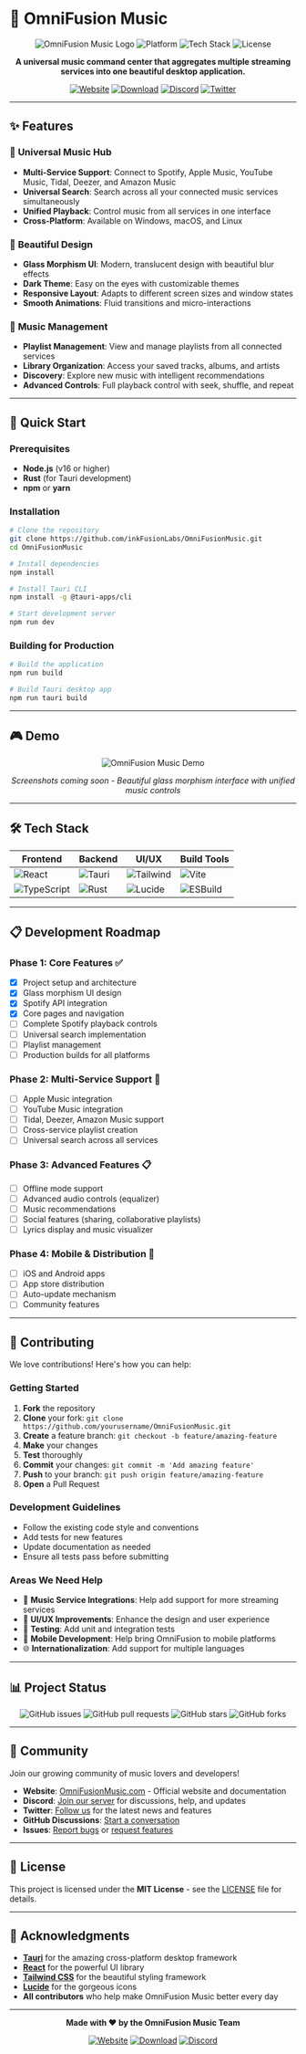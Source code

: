 # 🎵 OmniFusion Music

<div align="center">

![OmniFusion Music Logo](https://img.shields.io/badge/OmniFusion-Music-8B5CF6?style=for-the-badge&logo=music&logoColor=white)
![Platform](https://img.shields.io/badge/Platform-Desktop-00D4AA?style=for-the-badge&logo=desktop&logoColor=white)
![Tech Stack](https://img.shields.io/badge/Tech-Tauri%20%7C%20React%20%7C%20TypeScript-3178C6?style=for-the-badge&logo=typescript&logoColor=white)
![License](https://img.shields.io/badge/License-MIT-green.svg?style=for-the-badge)

**A universal music command center that aggregates multiple streaming services into one beautiful desktop application.**

[![Website](https://img.shields.io/badge/Website-OmniFusionMusic.com-8B5CF6?style=for-the-badge&logo=globe&logoColor=white)](https://omnifusionmusic.com)
[![Download](https://img.shields.io/badge/Download-Latest-8B5CF6?style=for-the-badge&logo=download&logoColor=white)](https://github.com/inkFusionLabs/OmniFusionMusic/releases)
[![Discord](https://img.shields.io/badge/Discord-Join%20Community-5865F2?style=for-the-badge&logo=discord&logoColor=white)](https://discord.gg/omnifusion)
[![Twitter](https://img.shields.io/badge/Twitter-Follow-1DA1F2?style=for-the-badge&logo=twitter&logoColor=white)](https://twitter.com/OmniFusionMusic)

</div>

---

## ✨ Features

### 🎯 **Universal Music Hub**
- **Multi-Service Support**: Connect to Spotify, Apple Music, YouTube Music, Tidal, Deezer, and Amazon Music
- **Universal Search**: Search across all your connected music services simultaneously
- **Unified Playback**: Control music from all services in one interface
- **Cross-Platform**: Available on Windows, macOS, and Linux

### 🎨 **Beautiful Design**
- **Glass Morphism UI**: Modern, translucent design with beautiful blur effects
- **Dark Theme**: Easy on the eyes with customizable themes
- **Responsive Layout**: Adapts to different screen sizes and window states
- **Smooth Animations**: Fluid transitions and micro-interactions

### 🎵 **Music Management**
- **Playlist Management**: View and manage playlists from all connected services
- **Library Organization**: Access your saved tracks, albums, and artists
- **Discovery**: Explore new music with intelligent recommendations
- **Advanced Controls**: Full playback control with seek, shuffle, and repeat

---

## 🚀 Quick Start

### Prerequisites
- **Node.js** (v16 or higher)
- **Rust** (for Tauri development)
- **npm** or **yarn**

### Installation

```bash
# Clone the repository
git clone https://github.com/inkFusionLabs/OmniFusionMusic.git
cd OmniFusionMusic

# Install dependencies
npm install

# Install Tauri CLI
npm install -g @tauri-apps/cli

# Start development server
npm run dev
```

### Building for Production

```bash
# Build the application
npm run build

# Build Tauri desktop app
npm run tauri build
```

---

## 🎮 Demo

<div align="center">

![OmniFusion Music Demo](https://via.placeholder.com/800x450/8B5CF6/FFFFFF?text=OmniFusion+Music+Demo)

*Screenshots coming soon - Beautiful glass morphism interface with unified music controls*

</div>

---

## 🛠️ Tech Stack

<div align="center">

| Frontend | Backend | UI/UX | Build Tools |
|----------|---------|-------|-------------|
| ![React](https://img.shields.io/badge/React-18.2.0-61DAFB?style=for-the-badge&logo=react&logoColor=black) | ![Tauri](https://img.shields.io/badge/Tauri-1.5.0-FFC131?style=for-the-badge&logo=tauri&logoColor=black) | ![Tailwind](https://img.shields.io/badge/Tailwind-3.3.2-06B6D4?style=for-the-badge&logo=tailwindcss&logoColor=white) | ![Vite](https://img.shields.io/badge/Vite-4.4.5-646CFF?style=for-the-badge&logo=vite&logoColor=white) |
| ![TypeScript](https://img.shields.io/badge/TypeScript-5.0.0-3178C6?style=for-the-badge&logo=typescript&logoColor=white) | ![Rust](https://img.shields.io/badge/Rust-1.70.0-000000?style=for-the-badge&logo=rust&logoColor=white) | ![Lucide](https://img.shields.io/badge/Lucide-Icons-000000?style=for-the-badge&logo=lucide&logoColor=white) | ![ESBuild](https://img.shields.io/badge/ESBuild-0.17.0-FFCF00?style=for-the-badge&logo=esbuild&logoColor=black) |

</div>

---

## 📋 Development Roadmap

### Phase 1: Core Features ✅
- [x] Project setup and architecture
- [x] Glass morphism UI design
- [x] Spotify API integration
- [x] Core pages and navigation
- [ ] Complete Spotify playback controls
- [ ] Universal search implementation
- [ ] Playlist management
- [ ] Production builds for all platforms

### Phase 2: Multi-Service Support 🚧
- [ ] Apple Music integration
- [ ] YouTube Music integration
- [ ] Tidal, Deezer, Amazon Music support
- [ ] Cross-service playlist creation
- [ ] Universal search across all services

### Phase 3: Advanced Features 📋
- [ ] Offline mode support
- [ ] Advanced audio controls (equalizer)
- [ ] Music recommendations
- [ ] Social features (sharing, collaborative playlists)
- [ ] Lyrics display and music visualizer

### Phase 4: Mobile & Distribution 🎯
- [ ] iOS and Android apps
- [ ] App store distribution
- [ ] Auto-update mechanism
- [ ] Community features

---

## 🤝 Contributing

We love contributions! Here's how you can help:

### Getting Started
1. **Fork** the repository
2. **Clone** your fork: `git clone https://github.com/yourusername/OmniFusionMusic.git`
3. **Create** a feature branch: `git checkout -b feature/amazing-feature`
4. **Make** your changes
5. **Test** thoroughly
6. **Commit** your changes: `git commit -m 'Add amazing feature'`
7. **Push** to your branch: `git push origin feature/amazing-feature`
8. **Open** a Pull Request

### Development Guidelines
- Follow the existing code style and conventions
- Add tests for new features
- Update documentation as needed
- Ensure all tests pass before submitting

### Areas We Need Help
- 🎵 **Music Service Integrations**: Help add support for more streaming services
- 🎨 **UI/UX Improvements**: Enhance the design and user experience
- 🧪 **Testing**: Add unit and integration tests
- 📱 **Mobile Development**: Help bring OmniFusion to mobile platforms
- 🌐 **Internationalization**: Add support for multiple languages

---

## 📊 Project Status

<div align="center">

![GitHub issues](https://img.shields.io/github/issues/inkFusionLabs/OmniFusionMusic?style=for-the-badge&color=blue)
![GitHub pull requests](https://img.shields.io/github/issues-pr/inkFusionLabs/OmniFusionMusic?style=for-the-badge&color=green)
![GitHub stars](https://img.shields.io/github/stars/inkFusionLabs/OmniFusionMusic?style=for-the-badge&color=yellow)
![GitHub forks](https://img.shields.io/github/forks/inkFusionLabs/OmniFusionMusic?style=for-the-badge&color=purple)

</div>

---

## 🎉 Community

Join our growing community of music lovers and developers!

- **Website**: [OmniFusionMusic.com](https://omnifusionmusic.com) - Official website and documentation
- **Discord**: [Join our server](https://discord.gg/omnifusion) for discussions, help, and updates
- **Twitter**: [Follow us](https://twitter.com/OmniFusionMusic) for the latest news and features
- **GitHub Discussions**: [Start a conversation](https://github.com/inkFusionLabs/OmniFusionMusic/discussions)
- **Issues**: [Report bugs](https://github.com/inkFusionLabs/OmniFusionMusic/issues) or [request features](https://github.com/inkFusionLabs/OmniFusionMusic/issues/new)

---

## 📄 License

This project is licensed under the **MIT License** - see the [LICENSE](LICENSE) file for details.

---

## 🙏 Acknowledgments

- **[Tauri](https://tauri.app/)** for the amazing cross-platform desktop framework
- **[React](https://reactjs.org/)** for the powerful UI library
- **[Tailwind CSS](https://tailwindcss.com/)** for the beautiful styling framework
- **[Lucide](https://lucide.dev/)** for the gorgeous icons
- **All contributors** who help make OmniFusion Music better every day

---

<div align="center">

**Made with ❤️ by the OmniFusion Music Team**

[![Website](https://img.shields.io/badge/Website-OmniFusionMusic.com-8B5CF6?style=for-the-badge&logo=globe&logoColor=white)](https://omnifusionmusic.com)
[![Download](https://img.shields.io/badge/Download-Latest-8B5CF6?style=for-the-badge&logo=download&logoColor=white)](https://github.com/inkFusionLabs/OmniFusionMusic/releases)
[![Discord](https://img.shields.io/badge/Discord-Join%20Community-5865F2?style=for-the-badge&logo=discord&logoColor=white)](https://discord.gg/omnifusion)

</div>
